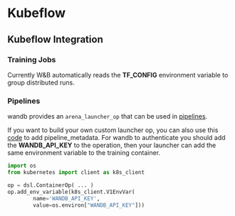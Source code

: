 # Kubeflow

## Kubeflow Integration

### Training Jobs

Currently W\&B automatically reads the **TF\_CONFIG** environment variable to group distributed runs.

### Pipelines

wandb provides an `arena_launcher_op` that can be used in [pipelines](https://github.com/kubeflow/pipelines).

If you want to build your own custom launcher op, you can also use this [code](https://github.com/wandb/client/blob/master/wandb/kubeflow/\_\_init\_\_.py) to add pipeline\_metadata. For wandb to authenticate you should add the **WANDB\_API\_KEY** to the operation, then your launcher can add the same environment variable to the training container.

```python
import os
from kubernetes import client as k8s_client

op = dsl.ContainerOp( ... )
op.add_env_variable(k8s_client.V1EnvVar(
        name='WANDB_API_KEY',
        value=os.environ["WANDB_API_KEY"]))
```

